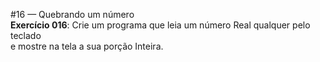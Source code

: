 



#16 — Quebrando um número  
**Exercício 016**: Crie um programa que leia um número Real qualquer pelo teclado  
e mostre na tela a sua porção Inteira.
